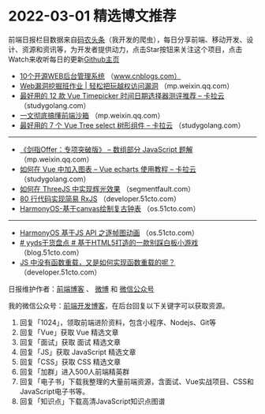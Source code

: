 # 2022-03-01 精选博文推荐

前端日报栏目数据来自[码农头条](http://hao.caibaojian.com.cn/)（我开发的爬虫），每日分享前端、移动开发、设计、资源和资讯等，为开发者提供动力，点击Star按钮来关注这个项目，点击Watch来收听每日的更新[Github主页](https://github.com/kujian/frontendDaily)
* [10个开源WEB后台管理系统](https://www.cnblogs.com/tuyile006/p/15944891.html) （www.cnblogs.com）
* [Web漏洞挖掘班作业 | 轻松把玩越权访问漏洞](https://mp.weixin.qq.com/s?__biz=MzU1NjgzOTAyMg==&mid=2247498482&idx=1&sn=c807fd1e240f8ab1aa2db40ecc42924e) （mp.weixin.qq.com）
* [最好用的 12 款 Vue Timepicker 时间日期选择器测评推荐 &#8211; 卡拉云](https://studygolang.com/articles/35490) （studygolang.com）
* [一文彻底搞懂前端沙箱](https://mp.weixin.qq.com/s/H0aXAWBThS8s1ynOwPiSkw) （mp.weixin.qq.com）
* [最好用的 7 个 Vue Tree select 树形组件 &#8211; 卡拉云](https://studygolang.com/articles/35489) （studygolang.com）

***
* [《剑指Offer：专项突破版》 &#8211; 数组部分 JavaScript 题解](https://mp.weixin.qq.com/s?__biz=MzkwNzIyMTYzNA==&mid=2247485091&idx=1&sn=d5036ae98b4e185a80a94a43cc2dd534) （mp.weixin.qq.com）
* [如何在 Vue 中加入图表 &#8211; Vue echarts 使用教程 &#8211; 卡拉云](https://studygolang.com/articles/35488) （studygolang.com）
* [如何在 ThreeJS 中实现辉光效果](https://segmentfault.com/a/1190000041473819) （segmentfault.com）
* [80 行代码实现简易 RxJS](https://developer.51cto.com/article/702735.html) （developer.51cto.com）
* [HarmonyOS-基于canvas绘制复古钟表](https://os.51cto.com/article/702780.html) （os.51cto.com）

***
* [HarmonyOS 基于JS API 之逐帧图动画](https://os.51cto.com/article/702773.html) （os.51cto.com）
* [# yyds干货盘点 # 基于HTML5打造的一款别踩白板小游戏](https://blog.51cto.com/u_13389043/5053046) （blog.51cto.com）
* [JS 中没有函数重载，又是如何实现函数重载的呢？](https://developer.51cto.com/article/702701.html) （developer.51cto.com）

日报维护作者：[前端博客](http://caibaojian.com.cn/) 、 [微博](http://weibo.com/kujian) 和 [微信公众号](https://open.weixin.qq.com/qr/code?username=caibaojian_com)

我的微信公众号：[前端开发博客](https://open.weixin.qq.com/qr/code?username=caibaojian_com)，在后台回复以下关键字可以获取资源。

1. 回复「1024」，领取前端进阶资料，包含小程序、Nodejs、Git等
2. 回复「Vue」获取 Vue 精选文章
3. 回复「面试」获取 面试 精选文章
4. 回复「JS」获取 JavaScript 精选文章
5. 回复「CSS」获取 CSS 精选文章
6. 回复「加群」进入500人前端精英群
7. 回复「电子书」下载我整理的大量前端资源，含面试、Vue实战项目、CSS和JavaScript电子书等。
8. 回复「知识点」下载高清JavaScript知识点图谱